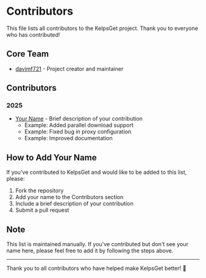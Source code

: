 # Contributors

This file lists all contributors to the KelpsGet project. Thank you to everyone who has contributed!

## Core Team

* [davimf721](https://github.com/davimf721) - Project creator and maintainer

## Contributors

### 2025

* [Your Name](https://github.com/your-username) - Brief description of your contribution
  * Example: Added parallel download support
  * Example: Fixed bug in proxy configuration
  * Example: Improved documentation

## How to Add Your Name

If you've contributed to KelpsGet and would like to be added to this list, please:

1. Fork the repository
2. Add your name to the Contributors section
3. Include a brief description of your contribution
4. Submit a pull request

## Note

This list is maintained manually. If you've contributed but don't see your name here, please feel free to add it by following the steps above.

---

Thank you to all contributors who have helped make KelpsGet better! 🚀 